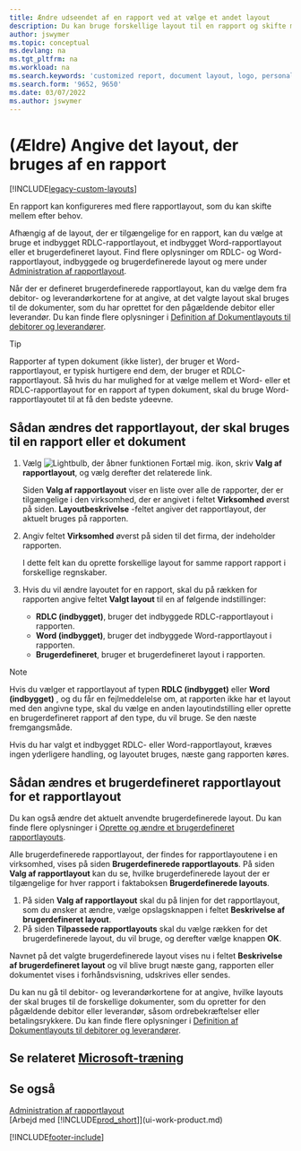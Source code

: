 ```yaml
---
title: Ændre udseendet af en rapport ved at vælge et andet layout
description: Du kan bruge forskellige layout til en rapport og skifte mellem layout for at ændre udseendet af en rapport.
author: jswymer
ms.topic: conceptual
ms.devlang: na
ms.tgt_pltfrm: na
ms.workload: na
ms.search.keywords: 'customized report, document layout, logo, personalize'
ms.search.form: '9652, 9650'
ms.date: 03/07/2022
ms.author: jswymer
---
```

# <a name="legacy-set-the-layout-used-by-a-report" />(Ældre) Angive det layout, der bruges af en rapport

[!INCLUDE[legacy-custom-layouts](includes/legacy-custom-layouts.md)]

En rapport kan konfigureres med flere rapportlayout, som du kan skifte mellem efter behov.

Afhængig af de layout, der er tilgængelige for en rapport, kan du vælge at bruge et indbygget RDLC-rapportlayout, et indbygget Word-rapportlayout eller et brugerdefineret layout. Find flere oplysninger om RDLC- og Word-rapportlayout, indbyggede og brugerdefinerede layout og mere under [Administration af rapportlayout](ui-manage-report-layouts.md).

Når der er defineret brugerdefinerede rapportlayout, kan du vælge dem fra debitor- og leverandørkortene for at angive, at det valgte layout skal bruges til de dokumenter, som du har oprettet for den pågældende debitor eller leverandør. Du kan finde flere oplysninger i [Definition af Dokumentlayouts til debitorer og leverandører](ui-define-customer-vendor-document-layouts.md).

> [!TIP]  
> Rapporter af typen dokument (ikke lister), der bruger et Word-rapportlayout, er typisk hurtigere end dem, der bruger et RDLC-rapportlayout. Så hvis du har mulighed for at vælge mellem et Word- eller et RDLC-rapportlayout for en rapport af typen dokument, skal du bruge Word-rapportlayoutet til at få den bedste ydeevne.

## <a name="to-change-which-report-layout-to-use-for-a-report-or-document" />Sådan ændres det rapportlayout, der skal bruges til en rapport eller et dokument

1. Vælg ![Lightbulb, der åbner funktionen Fortæl mig.](media/ui-search/search_small.png "Fortæl mig, hvad du vil foretage dig") ikon, skriv **Valg af rapportlayout**, og vælg derefter det relaterede link.
  
   Siden **Valg af rapportlayout** viser en liste over alle de rapporter, der er tilgængelige i den virksomhed, der er angivet i feltet **Virksomhed** øverst på siden. **Layoutbeskrivelse** <!-- **Selected Layout** -->-feltet angiver det rapportlayout, der aktuelt bruges på rapporten.
2. Angiv feltet **Virksomhed** øverst på siden til det firma, der indeholder rapporten.

   I dette felt kan du oprette forskellige layout for samme rapport rapport i forskellige regnskaber.

3. Hvis du vil ændre layoutet for en rapport, skal du på rækken for rapporten angive feltet **Valgt layout** til en af følgende indstillinger:
   * **RDLC (indbygget)**, bruger det indbyggede RDLC-rapportlayout i rapporten.
   * **Word (indbygget)**, bruger det indbyggede Word-rapportlayout i rapporten.
   * **Brugerdefineret**, bruger et brugerdefineret layout i rapporten.  

> [!NOTE]
> Hvis du vælger et rapportlayout af typen **RDLC (indbygget)** eller **Word (indbygget)** , og du får en fejlmeddelelse om, at rapporten ikke har et layout med den angivne type, skal du vælge en anden layoutindstilling eller oprette en brugerdefineret rapport af den type, du vil bruge. Se den næste fremgangsmåde.

Hvis du har valgt et indbygget RDLC- eller Word-rapportlayout, kræves ingen yderligere handling, og layoutet bruges, næste gang rapporten køres.

## <a name="to-change-the-custom-layout-to-use-for-a-report-layout" />Sådan ændres et brugerdefineret rapportlayout for et rapportlayout

Du kan også ændre det aktuelt anvendte brugerdefinerede layout. Du kan finde flere oplysninger i [Oprette og ændre et brugerdefineret rapportlayouts](ui-how-create-custom-report-layout.md).

Alle brugerdefinerede rapportlayout, der findes for rapportlayoutene i en virksomhed, vises på siden **Brugerdefinerede rapportlayouts**. På siden **Valg af rapportlayout** kan du se, hvilke brugerdefinerede layout der er tilgængelige for hver rapport i faktaboksen **Brugerdefinerede layouts**.

1. På siden **Valg af rapportlayout** skal du på linjen for det rapportlayout, som du ønsker at ændre, vælge opslagsknappen i feltet **Beskrivelse af brugerdefineret layout**.
2. På siden **Tilpassede rapportlayouts** skal du vælge rækken for det brugerdefinerede layout, du vil bruge, og derefter vælge knappen **OK**.

Navnet på det valgte brugerdefinerede layout vises nu i feltet **Beskrivelse af brugerdefineret layout** og vil blive brugt næste gang, rapporten eller dokumentet vises i forhåndsvisning, udskrives eller sendes.

Du kan nu gå til debitor- og leverandørkortene for at angive, hvilke layouts der skal bruges til de forskellige dokumenter, som du opretter for den pågældende debitor eller leverandør, såsom ordrebekræftelser eller betalingsrykkere. Du kan finde flere oplysninger i [Definition af Dokumentlayouts til debitorer og leverandører](ui-define-customer-vendor-document-layouts.md).

## <a name="see-related-microsoft-trainingtrainingmoduleschange-documents-dynamics-365-business-centralindex" />Se relateret [Microsoft-træning](/training/modules/change-documents-dynamics-365-business-central/index)

## <a name="see-also" />Se også
[Administration af rapportlayout](ui-manage-report-layouts.md)  
[Arbejd med [!INCLUDE[prod_short](includes/prod_short.md)]](ui-work-product.md)


[!INCLUDE[footer-include](includes/footer-banner.md)]
